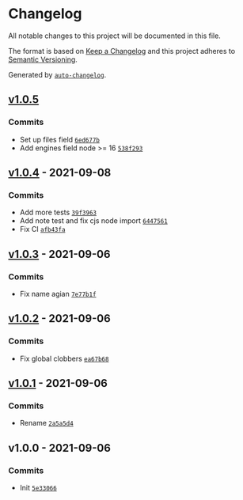 # Changelog

All notable changes to this project will be documented in this file.

The format is based on [Keep a Changelog](https://keepachangelog.com/en/1.0.0/)
and this project adheres to [Semantic Versioning](https://semver.org/spec/v2.0.0.html).

Generated by [`auto-changelog`](https://github.com/CookPete/auto-changelog).

## [v1.0.5](https://github.com/bcomnes/undici-fetch/compare/v1.0.4...v1.0.5)

### Commits

- Set up files field [`6ed677b`](https://github.com/bcomnes/undici-fetch/commit/6ed677b01483538b4491313833a7db3acb9ae3df)
- Add engines field node &gt;= 16 [`538f293`](https://github.com/bcomnes/undici-fetch/commit/538f293ad3d231acfb6c22183418a4acb5d62f17)

## [v1.0.4](https://github.com/bcomnes/undici-fetch/compare/v1.0.3...v1.0.4) - 2021-09-08

### Commits

- Add more tests [`39f3963`](https://github.com/bcomnes/undici-fetch/commit/39f3963dcc5553a83cc63e6911e5cdf61faef813)
- Add note test and fix cjs node import [`6447561`](https://github.com/bcomnes/undici-fetch/commit/6447561c88bce51be2005a15839d0555928a81c1)
- Fix CI [`afb43fa`](https://github.com/bcomnes/undici-fetch/commit/afb43fa2b2affbd15d04cb8fbd41aa4ebc985258)

## [v1.0.3](https://github.com/bcomnes/undici-fetch/compare/v1.0.2...v1.0.3) - 2021-09-06

### Commits

- Fix name agian [`7e77b1f`](https://github.com/bcomnes/undici-fetch/commit/7e77b1fbc8ee3a218a7e5649b302b4b7c5eb968c)

## [v1.0.2](https://github.com/bcomnes/undici-fetch/compare/v1.0.1...v1.0.2) - 2021-09-06

### Commits

- Fix global clobbers [`ea67b68`](https://github.com/bcomnes/undici-fetch/commit/ea67b681c29943ade8fcf223d6dac71ec3db9c56)

## [v1.0.1](https://github.com/bcomnes/undici-fetch/compare/v1.0.0...v1.0.1) - 2021-09-06

### Commits

- Rename [`2a5a5d4`](https://github.com/bcomnes/undici-fetch/commit/2a5a5d4dba6a1fab9790fba0abf7d88f0527ed0a)

## v1.0.0 - 2021-09-06

### Commits

- Init [`5e33066`](https://github.com/bcomnes/undici-fetch/commit/5e3306609c31176f2793c7a8ed9ba64a093f9fa6)
